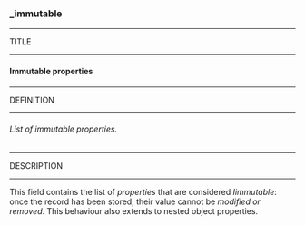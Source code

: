 ### _immutable



------
TITLE

------

#### Immutable properties



------
DEFINITION

------

###### List of immutable properties.



------
DESCRIPTION

------

This field contains the list of *properties* that are considered *Iimmutable*: once the record has been stored, their value cannot be *modified or removed*. This behaviour also extends to nested object properties.